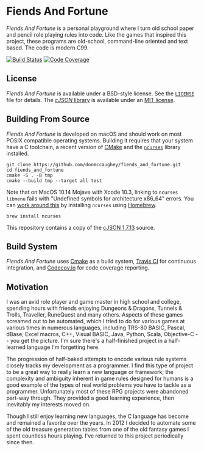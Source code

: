 # Fiends And Fortune

_Fiends And Fortune_ is a personal playground where I turn old school paper and
pencil role playing rules into code.  Like the games that inspired this
project, these programs are old-school, command-line oriented and text based.
The code is modern C99.

[![Build Status][11]][12] [![Code Coverage][13]][14]

[11]: https://travis-ci.org/donmccaughey/fiends_and_fortune.svg?branch=master
[12]: https://travis-ci.org/donmccaughey/fiends_and_fortune
[13]: https://codecov.io/gh/donmccaughey/fiends_and_fortune/branch/master/graph/badge.svg
[14]: https://codecov.io/gh/donmccaughey/fiends_and_fortune


## License

_Fiends And Fortune_ is available under a BSD-style license.  See the
[`LICENSE`][21] file for details.  The [_cJSON_ library][22] is available under 
an [MIT license][23].

[21]: https://github.com/donmccaughey/fiends_and_fortune/blob/master/LICENSE
[22]: https://github.com/donmccaughey/fiends_and_fortune/blob/master/libs/cJSON
[23]: https://github.com/donmccaughey/fiends_and_fortune/blob/master/libs/cJSON/LICENSE


## Building From Source

_Fiends And Fortune_ is developed on macOS and should work on most POSIX
compatible operating systems.  Building it requires that your system have
a C toolchain, a recent version of [CMake][31] and the [`ncurses`][32] library 
installed.

    git clone https://github.com/donmccaughey/fiends_and_fortune.git
    cd fiends_and_fortune
    cmake -S . -B tmp
    cmake --build tmp --target all test

Note that on MacOS 10.14 Mojave with Xcode 10.3, linking to `ncurses` `libmenu` 
fails with "Undefined symbols for architecture x86_64" errors.  You can 
[work around this][33] by installing `ncurses` using [Homebrew][34].

    brew install ncurses

This repository contains a copy of the [cJSON 1.7.13][35] source.

[31]: https://cmake.org
[32]: https://invisible-island.net/ncurses/
[33]: https://stackoverflow.com/questions/56622042/clang-on-macos-fails-linking-lmenu-from-ncurses
[34]: https://brew.sh
[35]: https://github.com/DaveGamble/cJSON


## Build System

_Fiends And Fortune_ uses [Cmake][41] as a build system, [Travis CI][42] for
continuous integration, and [Codecov.io][43] for code coverage reporting.

[41]: https://cmake.org
[42]: https://travis-ci.org/donmccaughey/fiends_and_fortune
[43]: https://codecov.io/gh/donmccaughey/fiends_and_fortune
[44]: https://github.com/codecov/codecov-bash
[45]: https://github.com/codecov/codecov-bash/commit/8b76995ad4a95a61cecd4b049a448a402d91d197
[46]: https://github.com/codecov/codecov-bash/issues/162


## Motivation

I was an avid role player and game master in high school and college, spending
hours with friends enjoying Dungeons & Dragons, Tunnels & Trolls, Traveller,
RuneQuest and many others.  Aspects of these games screamed out to be
automated, which I tried to do for various games at various times in numerous
languages, including TRS-80 BASIC, Pascal, dBase, Excel macros, C++, Visual
BASIC, Java, Python, Scala, Objective-C -- you get the picture.  I'm sure
there's a half-finished project in a half-learned language I'm forgetting here.

The progression of half-baked attempts to encode various rule systems closely
tracks my development as a programmer.  I find this type of project to be a
great way to really learn a new language or framework; the complexity and
ambiguity inherent in game rules designed for humans is a good example of the
types of real world problems you have to tackle as a programmer.  Unfortunately
most of these RPG projects were abandoned part-way through.  They provided a
good learning experience, then inevitably my interests moved on.

Though I still enjoy learning new languages, the C language has become and
remained a favorite over the years.  In 2012 I decided to automate some of the
old treasure generation tables from one of the old fantasy games I spent
countless hours playing.  I've returned to this project periodically since
then.

